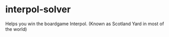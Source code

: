 # interpol-solver
Helps you win the boardgame Interpol. (Known as Scotland Yard in most of the world)
